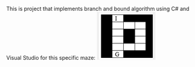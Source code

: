 This is project that implements branch and bound algorithm using C# and Visual Studio for this specific maze:
![](IMAGES/MAZE.png)
